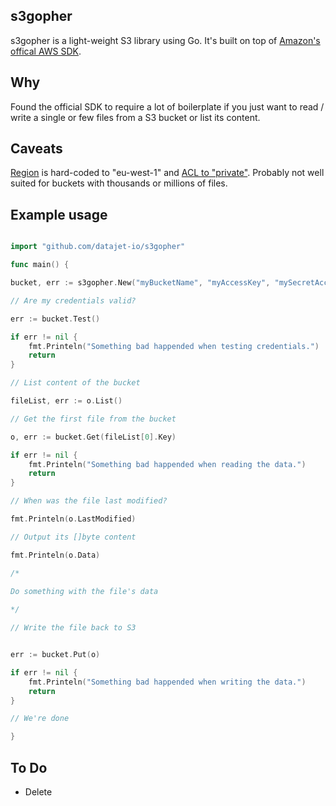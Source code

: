 ## s3gopher
s3gopher is a light-weight S3 library using Go. It's built on top of [Amazon's offical AWS SDK](https://github.com/aws/aws-sdk-go/aws).

## Why
Found the official SDK to require a lot of boilerplate if you just want to read / write a single or few files from a S3 bucket or list its content.

## Caveats 

[Region](http://docs.aws.amazon.com/AWSEC2/latest/UserGuide/using-regions-availability-zones.html) is hard-coded to "eu-west-1" and [ACL to "private"](http://docs.aws.amazon.com/AmazonS3/latest/dev/acl-overview.html#canned-acl). Probably not well suited for buckets with thousands or millions of files.

## Example usage

```go

import "github.com/datajet-io/s3gopher"

func main() {

bucket, err := s3gopher.New("myBucketName", "myAccessKey", "mySecretAccessKey")

// Are my credentials valid?

err := bucket.Test()

if err != nil {
	fmt.Printeln("Something bad happended when testing credentials.")
	return
}

// List content of the bucket 

fileList, err := o.List()

// Get the first file from the bucket

o, err := bucket.Get(fileList[0].Key)

if err != nil {
	fmt.Printeln("Something bad happended when reading the data.")
	return
}

// When was the file last modified?

fmt.Printeln(o.LastModified)

// Output its []byte content

fmt.Printeln(o.Data)

/*

Do something with the file's data
	
*/

// Write the file back to S3


err := bucket.Put(o)

if err != nil {
	fmt.Printeln("Something bad happended when writing the data.")
	return
}

// We're done

}


```


## To Do

* Delete





